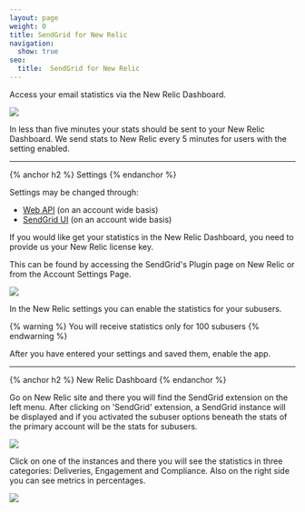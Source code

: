 ```yaml
---
layout: page
weight: 0
title: SendGrid for New Relic
navigation:
  show: true
seo:
  title:  SendGrid for New Relic
---
```


Access your email statistics via the New Relic Dashboard.

![]({{root_url}}/images/new_relic.png)

In less than five minutes your stats should be sent to your New Relic Dashboard. We send stats to New Relic every 5 minutes for users with the setting enabled.

* * * * *

{% anchor h2 %}
Settings
{% endanchor %}

Settings may be changed through:

-   [Web API]({{root_url}}/API_Reference/Web_API/filter_settings.html#-SendGrid-for-New-Relic) (on an account wide basis)
-   [SendGrid UI]({{site.app_url}}/settings/partners) (on an account wide basis)

If you would like get your statistics in the New Relic Dashboard, you need to provide us your New Relic license key.

This can be found by accessing the SendGrid's Plugin page on New Relic or from the Account Settings Page.

![]({{root_url}}/images/newrelic-settings.png)

In the New Relic settings you can enable the statistics for your subusers.

{% warning %}
You will receive statistics only for 100 subusers
{% endwarning %}

After you have entered your settings and saved them, enable the app.

* * * * *

{% anchor h2 %}
New Relic Dashboard
{% endanchor %}

Go on New Relic site and there you will find the SendGrid extension on the left menu. After clicking on 'SendGrid' extension, a SendGrid instance will be displayed and if you activated the subuser options beneath the stats of the primary account will be the stats for subusers.

![]({{root_url}}/images/newrelic-dashboard1.png)

Click on one of the instances and there you will see the statistics in three categories: Deliveries, Engagement and Compliance. Also on the right side you can see metrics in percentages.

![]({{root_url}}/images/newrelic-dashboard2.png)
